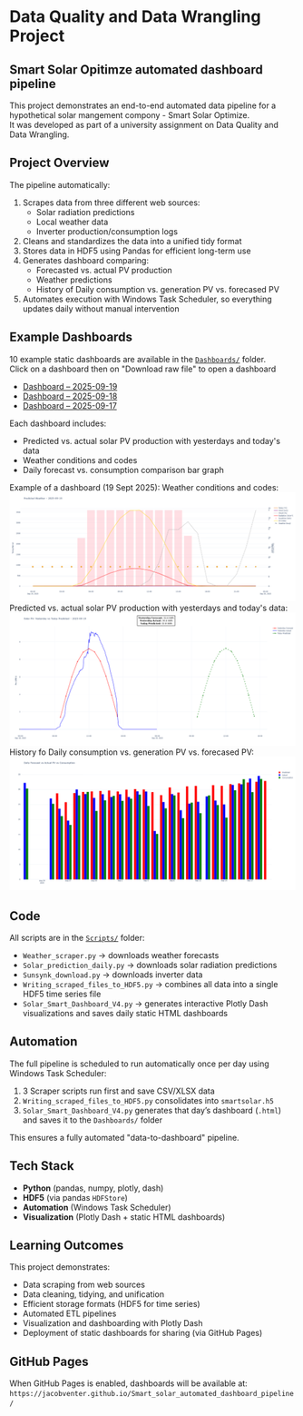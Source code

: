# Data Quality and Data Wrangling Project
## Smart Solar Opitimze automated dashboard pipeline
This project demonstrates an end-to-end automated data pipeline for a hypothetical solar mangement compony - Smart Solar Optimize.  
It was developed as part of a university assignment on Data Quality and Data Wrangling.


## Project Overview

The pipeline automatically:
1. Scrapes data from three different web sources:
   - Solar radiation predictions
   - Local weather data
   - Inverter production/consumption logs
2. Cleans and standardizes the data into a unified tidy format
3. Stores data in HDF5 using Pandas for efficient long-term use
4. Generates dashboard comparing:
   - Forecasted vs. actual PV production
   - Weather predictions
   - History of Daily consumption vs. generation PV vs. forecased PV
5. Automates execution with Windows Task Scheduler, so everything updates daily without manual intervention



## Example Dashboards

10 example static dashboards are available in the [`Dashboards/`](Dashboards) folder.  
Click on a dashboard then on "Download raw file" to open a dashboard

- [Dashboard – 2025-09-19](Dashboards/solar_dashboard_2025-09-19.html)  
- [Dashboard – 2025-09-18](Dashboards/solar_dashboard_2025-09-18.html)  
- [Dashboard – 2025-09-17](Dashboards/solar_dashboard_2025-09-17.html)

Each dashboard includes:
- Predicted vs. actual solar PV production with yesterdays and today's data
- Weather conditions and codes
- Daily forecast vs. consumption comparison bar graph

Example of a dashboard (19 Sept 2025):
Weather conditions and codes:
![image](https://github.com/Jacobventer/Smart_solar_automated_dashboard_pipeline/blob/main/Dashboard_screenshot/Weather%20dashboard.png)
Predicted vs. actual solar PV production with yesterdays and today's data:
![image](https://github.com/Jacobventer/Smart_solar_automated_dashboard_pipeline/blob/main/Dashboard_screenshot/Solar%20PV%20dashboard.png)
History fo Daily consumption vs. generation PV vs. forecased PV:
![image](https://github.com/Jacobventer/Smart_solar_automated_dashboard_pipeline/blob/main/Dashboard_screenshot/History%20dashboard.png)
  

## Code

All scripts are in the [`Scripts/`](Scripts) folder:

- `Weather_scraper.py` → downloads weather forecasts  
- `Solar_prediction_daily.py` → downloads solar radiation predictions  
- `Sunsynk_download.py` → downloads inverter data 
- `Writing_scraped_files_to_HDF5.py` → combines all data into a single HDF5 time series file  
- `Solar_Smart_Dashboard_V4.py` → generates interactive Plotly Dash visualizations and saves daily static HTML dashboards  



## Automation

The full pipeline is scheduled to run automatically once per day using Windows Task Scheduler:

1. 3 Scraper scripts run first and save CSV/XLSX data  
2. `Writing_scraped_files_to_HDF5.py` consolidates into `smartsolar.h5`  
3. `Solar_Smart_Dashboard_V4.py` generates that day’s dashboard (`.html`) and saves it to the `Dashboards/` folder  

This ensures a fully automated "data-to-dashboard" pipeline.

## Tech Stack

- **Python** (pandas, numpy, plotly, dash)  
- **HDF5** (via pandas `HDFStore`)  
- **Automation** (Windows Task Scheduler)  
- **Visualization** (Plotly Dash + static HTML dashboards)  


## Learning Outcomes

This project demonstrates:
- Data scraping from web sources
- Data cleaning, tidying, and unification
- Efficient storage formats (HDF5 for time series)
- Automated ETL pipelines
- Visualization and dashboarding with Plotly Dash
- Deployment of static dashboards for sharing (via GitHub Pages)


## GitHub Pages

When GitHub Pages is enabled, dashboards will be available at:  
`https://jacobventer.github.io/Smart_solar_automated_dashboard_pipeline/`



